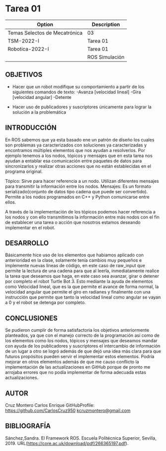 # Tarea 01

| Option | Description |
| ------ | ----------- |
| Temas Selectos de Mecatrónica  | 03 |
| TSM-2022-I| Tarea 01 |
| Robotica-2022-I   | Tarea 01 |
|    | ROS Simulación|

## OBJETIVOS

* Hacer que un robot modifique su comportamiento a partir de los siguientes comandos de texto: 
-Avanza [velocidad lineal] 
-Gira [velocidad angular] 
-Detente

* Hacer uso de publicadores y suscriptores únicamente para lograr la solución a la problemática

## INTRODUCCIÓN

En ROS sabemos que ya esta basado ene un patrón de diseño los cuales son problemas ya caracterizados con soluciones ya caracterizadas y encontramos múltiples elementos que nos ayudan a resolverlos. Por ejemplo tenemos a los nodos, tópicos y mensajes que en esta tarea nos ayudan a entablar esa comunicación entre paquetes de datos para sincronizarlos y realizar otras acciones que no están establecidas en el programa original.

Tópico: Sirve para hacer referencia a un nodo. Utilizan diferentes mensajes para transmitir la información entre los nodos. Mensajes: Es un formato serializado(conjunto de datos tipo cadena que puede ser convertido). Permite a los nodos programados en C++ y Python comunicarse entre ellos.

A través de la implementación de los tópicos podemos hacer referencia a los nodos y con ello transmitimos la información entre más nodos con el fin de establecer una tarea o acción que nosotros estamos deseando implementar en el robot.

## DESARROLLO

Básicamente hice uso de los elementos que habiamos aplicado con anterioridad en la clase, solamente tenía cambios muy pequeños e implemente nuevas líneas de código, en este caso de raw_input que permite la lectura de una cadena para que al leerla, inmediatamente realice la tarea que deseamos que haga, en este caso sea avanzar, girar o detener por completo el robot Turtle Bot 3. Esto mediante la ayuda de elementos como Velocidad lineal, que es la que permite el avance de forma normal, la velocidad angular que permite el giro en radianes y finalmente con una instrucción que permite que tanto la velocidad lineal como angular se vayan a 0 y el robot se detenga por completo.

## CONCLUSIONES

Se pudieron cumplir de forma satisfactoria los objetivos anteriormente planteados, ya que con el manejo correcto de la programación así como de los elementos como los nodos, tópicos y mensajes que deseamos mandar con ayuda de los publicadores y suscriptores el intercambio de información de un lugar a otro se logró además de que dejó una idea más clara para que futuros propósitos pueden servir el implementar estos elementos. Podría mejorar en otros elementos además de que me causo conflicto la implementación de las actualizaciones en GitHub porque de pronto me arrojaba errores que no podía implementar de forma adecuada estas actualizaciones.

## AUTOR 

Cruz Montero Carlos Enrique GitHubProfile: https://github.com/CarlosCruz950 
kcruzmontero@gmail.com

## BIBLIOGRAFÍA

Sánchez,Sandra. El Framework ROS. Escuela Politécnica Superior, Sevilla, 2019. URL(https://core.ac.uk/download/pdf/266365197.pdf).
